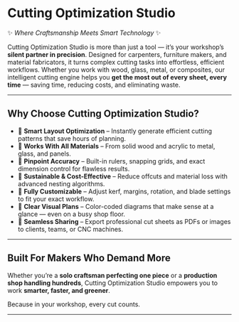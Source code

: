 

# **Cutting Optimization Studio**

✨ *Where Craftsmanship Meets Smart Technology* ✨

Cutting Optimization Studio is more than just a tool — it’s your workshop’s **silent partner in precision**. Designed for carpenters, furniture makers, and material fabricators, it turns complex cutting tasks into effortless, efficient workflows. Whether you work with wood, glass, metal, or composites, our intelligent cutting engine helps you **get the most out of every sheet, every time** — saving time, reducing costs, and eliminating waste.

---

## **Why Choose Cutting Optimization Studio?**

* 🔹 **Smart Layout Optimization** – Instantly generate efficient cutting patterns that save hours of planning.
* 🔹 **Works With All Materials** – From solid wood and acrylic to metal, glass, and panels.
* 🔹 **Pinpoint Accuracy** – Built-in rulers, snapping grids, and exact dimension control for flawless results.
* 🔹 **Sustainable & Cost-Effective** – Reduce offcuts and material loss with advanced nesting algorithms.
* 🔹 **Fully Customizable** – Adjust kerf, margins, rotation, and blade settings to fit your exact workflow.
* 🔹 **Clear Visual Plans** – Color-coded diagrams that make sense at a glance — even on a busy shop floor.
* 🔹 **Seamless Sharing** – Export professional cut sheets as PDFs or images to clients, teams, or CNC machines.

---

## **Built For Makers Who Demand More**

Whether you’re a **solo craftsman perfecting one piece** or a **production shop handling hundreds**, Cutting Optimization Studio empowers you to work **smarter, faster, and greener**.

Because in your workshop, every cut counts.

---
